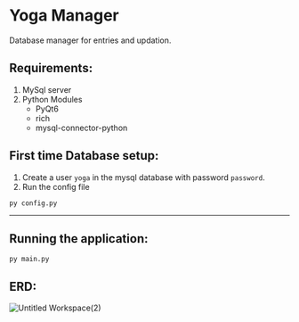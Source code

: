 # Yoga Manager
 Database manager for entries and updation.

## Requirements:
1. MySql server
2. Python Modules
	* PyQt6
	* rich
	* mysql-connector-python

## First time Database setup:
1. Create a user ```yoga``` in the mysql database with password ```password```.
2. Run the config file
```
py config.py
```
_______________________________________________

## Running the application:
```
py main.py
```
## ERD:

![Untitled Workspace(2)](https://user-images.githubusercontent.com/57846872/206851843-202356c0-e5e3-4d5f-9bdc-f99208c81cb7.png)
